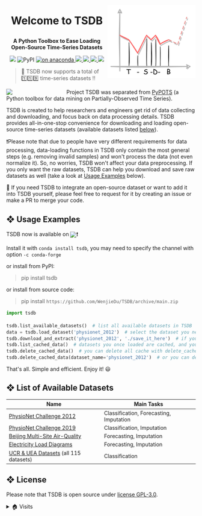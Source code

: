 <a href='https://github.com/WenjieDu/TSDB'><img src="https://raw.githubusercontent.com/WenjieDu/TSDB/main/docs/_static/figs/TSDB_logo.svg?sanitize=true" align='right' width='235'/></a>

# <p align='center'>Welcome to TSDB</p>
**<p align='center'>A Python Toolbox to Ease Loading Open-Source Time-Series Datasets</p>**

<p align='center'>
    <!-- Python version -->
    <img src='https://img.shields.io/badge/python-v3-yellowgreen'>
    <!-- PyPI version -->
    <img alt="PyPI" src="https://img.shields.io/pypi/v/tsdb?color=green&label=PyPI&logo=pypi">
    <!-- on Anaconda -->
    <a alt='on anaconda' href='https://anaconda.org/conda-forge/tsdb'>
        <img alt="on anaconda" src="https://img.shields.io/badge/Conda-TSDB-lightgreen?style=social&logo=anaconda" />
    </a>
    <!-- GitHub Testing -->
    <a alt='GitHub Testing' href='https://github.com/WenjieDu/TSDB/actions/workflows/testing.yml'> 
        <img src='https://github.com/WenjieDu/TSDB/actions/workflows/testing.yml/badge.svg'>
    </a>
    <!-- Coveralls report -->
    <a alt='Coveralls report' href='https://coveralls.io/github/WenjieDu/TSDB'> 
        <img src='https://img.shields.io/coverallsCoverage/github/WenjieDu/TSDB?branch=main&logo=coveralls'>
    </a>
    <!-- PyPI download number -->
    <a alt='PyPI download number' href='https://pypi.org/project/tsdb'>
        <img src='https://static.pepy.tech/personalized-badge/tsdb?period=total&units=international_system&left_color=gray&right_color=blue&left_text=Downloads'>
    </a>
    <!-- Code of Conduct -->
    <a alt='CODE_OF_CONDUCT' href='CODE_OF_CONDUCT.md'> 
        <img src='https://img.shields.io/badge/Contributor%20Covenant-v2.1-4baaaa.svg'>
    </a>
</p>

> 📣 TSDB now supports a total of 1️⃣1️⃣9️⃣ time-series datasets ‼️

<a href='https://github.com/WenjieDu/PyPOTS'><img src='https://raw.githubusercontent.com/WenjieDu/PyPOTS/main/docs/_static/figs/PyPOTS_logo.svg?sanitize=true' width='160' align='left' /></a>
Project TSDB was separated from [PyPOTS](https://github.com/WenjieDu/PyPOTS) (a Python toolbox for data mining on Partially-Observed Time Series). 

TSDB is created to help researchers and engineers get rid of data collecting and downloading, and focus back on data processing details. TSDB provides all-in-one-stop convenience for downloading and loading open-source time-series datasets (available datasets listed [below](https://github.com/WenjieDu/TSDB#-list-of-available-datasets)).

❗️Please note that due to people have very different requirements for data processing, data-loading functions in TSDB only contain the most general steps (e.g. removing invalid samples) and won't process the data (not even normalize it). So, no worries, TSDB won't affect your data preprocessing. If you only want the raw datasets, TSDB can help you download and save raw datasets as well (take a look at [Usage Examples](https://github.com/WenjieDu/TSDB#-usage-example) below).

🤝 If you need TSDB to integrate an open-source dataset or want to add it into TSDB yourself, please feel free to request for it by creating an issue or make a PR to merge your code.

## ❖ Usage Examples
TSDB now is available on <a alt='Anaconda' href='https://anaconda.org/conda-forge/tsdb'><img align='center' src='https://img.shields.io/badge/Anaconda--lightgreen?style=social&logo=anaconda'></a>❗️ 

Install it with `conda install tsdb`, you may need to specify the channel with option `-c conda-forge`

or install from PyPI:
> pip install tsdb

or install from source code:
> pip install `https://github.com/WenjieDu/TSDB/archive/main.zip`

```python
import tsdb

tsdb.list_available_datasets()  # list all available datasets in TSDB
data = tsdb.load_dataset('physionet_2012')  # select the dataset you need and load it, TSDB will download, extract, and process it automatically
tsdb.download_and_extract('physionet_2012', './save_it_here')  # if you need the raw data, use download_and_extract()
tsdb.list_cached_data()  # datasets you once loaded are cached, and you can check them with list_cached_data()
tsdb.delete_cached_data()  # you can delete all cache with delete_cached_data() to free disk space
tsdb.delete_cached_data(dataset_name='physionet_2012')  # or you can delete only one specific dataset and preserve others
```

That's all. Simple and efficient. Enjoy it! 😃

## ❖ List of Available Datasets

| Name                                                                  | Main Tasks                              |
|-----------------------------------------------------------------------|-----------------------------------------|
| [PhysioNet Challenge 2012](datasets/PhysioNet-2012)                   | Classification, Forecasting, Imputation |
| [PhysioNet Challenge 2019](datasets/PhysioNet-2019)                   | Classification, Imputation              |
| [Beijing Multi-Site Air-Quality](datasets/BeijingMultiSiteAirQuality) | Forecasting, Imputation                 |
| [Electricity Load Diagrams](datasets/ElectricityLoadDiagrams)         | Forecasting, Imputation                 |
| [UCR & UEA Datasets](datasets/UCR_UEA_Datasets) (all 115 datasets)    | Classification                          |

## ❖ License
Please note that TSDB is open source under [license GPL-3.0](https://en.wikipedia.org/wiki/GNU_General_Public_License#Version_3).

<details>
<summary>🏠 Visits</summary>
<img align='left' src='https://hits.seeyoufarm.com/api/count/incr/badge.svg?url=https%3A%2F%2Fgithub.com%2FWenjieDu%2FTime_Series_Database&count_bg=%2379C83D&title_bg=%23555555&icon=&icon_color=%23E7E7E7&title=Visits+since+April+2022&edge_flat=false'>
</details>